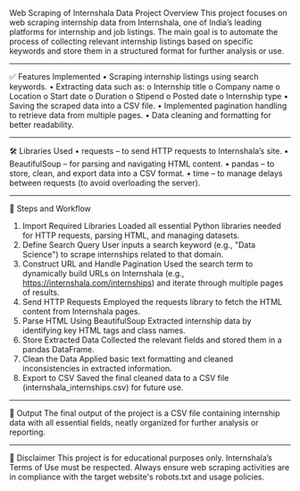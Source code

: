 Web Scraping of Internshala Data
Project Overview
This project focuses on web scraping internship data from Internshala, one of India’s leading platforms for internship and job listings. The main goal is to automate the process of collecting relevant internship listings based on specific keywords and store them in a structured format for further analysis or use.

--------------------------------------------------------------------------------------------------------------------------

✅ Features Implemented
•	Scraping internship listings using search keywords.
•	Extracting data such as:
o	Internship title
o	Company name
o	Location
o	Start date
o	Duration
o	Stipend
o	Posted date
o	Internship type
•	Saving the scraped data into a CSV file.
•	Implemented pagination handling to retrieve data from multiple pages.
•	Data cleaning and formatting for better readability.

--------------------------------------------------------------------------------------------------------------------------

🛠️ Libraries Used
•	requests – to send HTTP requests to Internshala’s site.
•	BeautifulSoup – for parsing and navigating HTML content.
•	pandas – to store, clean, and export data into a CSV format.
•	time – to manage delays between requests (to avoid overloading the server).

--------------------------------------------------------------------------------------------------------------------------


🧠 Steps and Workflow
1.	Import Required Libraries
Loaded all essential Python libraries needed for HTTP requests, parsing HTML, and managing datasets.
2.	Define Search Query
User inputs a search keyword (e.g., "Data Science") to scrape internships related to that domain.
3.	Construct URL and Handle Pagination
Used the search term to dynamically build URLs on Internshala (e.g., https://internshala.com/internships) and iterate through multiple pages of results.
4.	Send HTTP Requests
Employed the requests library to fetch the HTML content from Internshala pages.
5.	Parse HTML Using BeautifulSoup
Extracted internship data by identifying key HTML tags and class names.
6.	Store Extracted Data
Collected the relevant fields and stored them in a pandas DataFrame.
7.	Clean the Data
Applied basic text formatting and cleaned inconsistencies in extracted information.
8.	Export to CSV
Saved the final cleaned data to a CSV file (internshala_internships.csv) for future use.

--------------------------------------------------------------------------------------------------------------------------


📁 Output
The final output of the project is a CSV file containing internship data with all essential fields, neatly organized for further analysis or reporting.

--------------------------------------------------------------------------------------------------------------------------


📌 Disclaimer
This project is for educational purposes only. Internshala’s Terms of Use must be respected. Always ensure web scraping activities are in compliance with the target website's robots.txt and usage policies.
